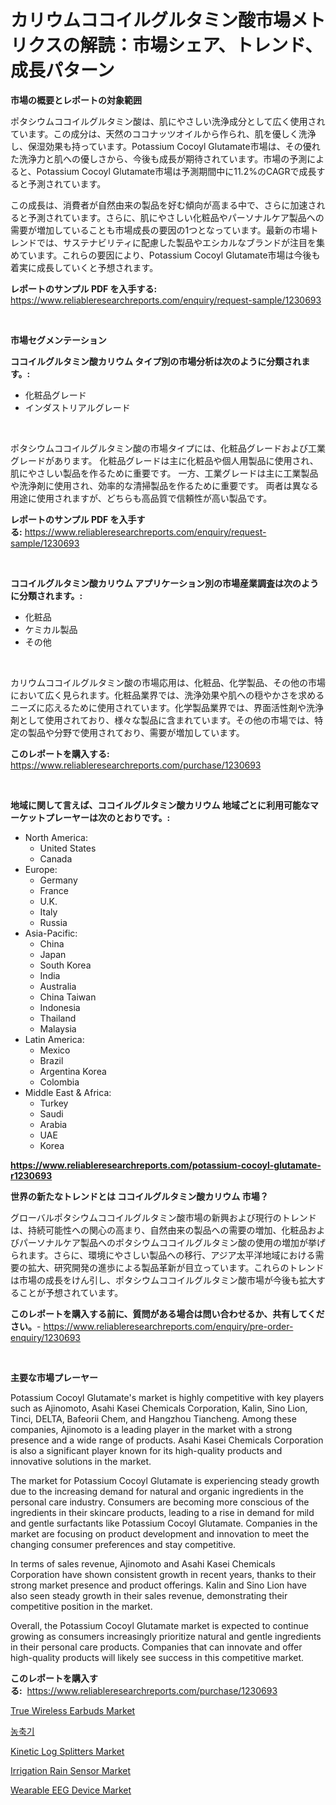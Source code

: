 <p><h1>カリウムココイルグルタミン酸市場メトリクスの解読：市場シェア、トレンド、成長パターン</h1></p><p><strong>市場の概要とレポートの対象範囲</strong></p>
<p><p>ポタシウムココイルグルタミン酸は、肌にやさしい洗浄成分として広く使用されています。この成分は、天然のココナッツオイルから作られ、肌を優しく洗浄し、保湿効果も持っています。Potassium Cocoyl Glutamate市場は、その優れた洗浄力と肌への優しさから、今後も成長が期待されています。市場の予測によると、Potassium Cocoyl Glutamate市場は予測期間中に11.2%のCAGRで成長すると予測されています。</p><p>この成長は、消費者が自然由来の製品を好む傾向が高まる中で、さらに加速されると予測されています。さらに、肌にやさしい化粧品やパーソナルケア製品への需要が増加していることも市場成長の要因の1つとなっています。最新の市場トレンドでは、サステナビリティに配慮した製品やエシカルなブランドが注目を集めています。これらの要因により、Potassium Cocoyl Glutamate市場は今後も着実に成長していくと予想されます。</p></p>
<p><strong>レポートのサンプル PDF を入手する:</strong> <a href="https://www.reliableresearchreports.com/enquiry/request-sample/1230693">https://www.reliableresearchreports.com/enquiry/request-sample/1230693</a></p>
<p>&nbsp;</p>
<p><strong>市場セグメンテーション</strong></p>
<p><strong>ココイルグルタミン酸カリウム タイプ別の市場分析は次のように分類されます。:</strong></p>
<p><ul><li>化粧品グレード</li><li>インダストリアルグレード</li></ul></p>
<p>&nbsp;</p>
<p><p>ポタシウムココイルグルタミン酸の市場タイプには、化粧品グレードおよび工業グレードがあります。 化粧品グレードは主に化粧品や個人用製品に使用され、肌にやさしい製品を作るために重要です。 一方、工業グレードは主に工業製品や洗浄剤に使用され、効率的な清掃製品を作るために重要です。 両者は異なる用途に使用されますが、どちらも高品質で信頼性が高い製品です。</p></p>
<p><strong>レポートのサンプル PDF を入手する:</strong>&nbsp;<a href="https://www.reliableresearchreports.com/enquiry/request-sample/1230693">https://www.reliableresearchreports.com/enquiry/request-sample/1230693</a></p>
<p>&nbsp;</p>
<p><strong> ココイルグルタミン酸カリウム アプリケーション別の市場産業調査は次のように分類されます。:</strong></p>
<p><ul><li>化粧品</li><li>ケミカル製品</li><li>その他</li></ul></p>
<p>&nbsp;</p>
<p><p>カリウムココイルグルタミン酸の市場応用は、化粧品、化学製品、その他の市場において広く見られます。化粧品業界では、洗浄効果や肌への穏やかさを求めるニーズに応えるために使用されています。化学製品業界では、界面活性剤や洗浄剤として使用されており、様々な製品に含まれています。その他の市場では、特定の製品や分野で使用されており、需要が増加しています。</p></p>
<p><strong>このレポートを購入する:</strong>&nbsp; <a href="https://www.reliableresearchreports.com/purchase/1230693">https://www.reliableresearchreports.com/purchase/1230693</a></p>
<p>&nbsp;</p>
<p><strong>地域に関して言えば、ココイルグルタミン酸カリウム 地域ごとに利用可能なマーケットプレーヤーは次のとおりです。:</strong></p>
<p><ul>
    <li>
        North America:
        <ul>
            <li>United States</li>
            <li>Canada</li>
        </ul>
    </li>
    <li>
        Europe:
        <ul>
            <li>Germany</li>
            <li>France</li>
            <li>U.K.</li>
            <li>Italy</li>
            <li>Russia</li>
        </ul>
    </li>
    <li>
        Asia-Pacific:
        <ul>
            <li>China</li>
            <li>Japan</li>
            <li>South Korea</li>
            <li>India</li>
            <li>Australia</li>
            <li>China Taiwan</li>
            <li>Indonesia</li>
            <li>Thailand</li>
            <li>Malaysia</li>
        </ul>
    </li>
    <li>
        Latin America:
        <ul>
            <li>Mexico</li>
            <li>Brazil</li>
            <li>Argentina Korea</li>
            <li>Colombia</li>
        </ul>
    </li>
    <li>
        Middle East & Africa:
        <ul>
            <li>Turkey</li>
            <li>Saudi</li>
            <li>Arabia</li>
            <li>UAE</li>
            <li>Korea</li>
        </ul>
    </li>
    </ul></p>
<p><strong><a href="https://www.reliableresearchreports.com/potassium-cocoyl-glutamate-r1230693">https://www.reliableresearchreports.com/potassium-cocoyl-glutamate-r1230693</a></strong>&nbsp;</p>
<p><strong>世界の新たなトレンドとは ココイルグルタミン酸カリウム 市場？</strong></p>
<p><p>グローバルポタシウムココイルグルタミン酸市場の新興および現行のトレンドは、持続可能性への関心の高まり、自然由来の製品への需要の増加、化粧品およびパーソナルケア製品へのポタシウムココイルグルタミン酸の使用の増加が挙げられます。さらに、環境にやさしい製品への移行、アジア太平洋地域における需要の拡大、研究開発の進歩による製品革新が目立っています。これらのトレンドは市場の成長をけん引し、ポタシウムココイルグルタミン酸市場が今後も拡大することが予想されています。</p></p>
<p><strong>このレポートを購入する前に、質問がある場合は問い合わせるか、共有してください。</strong>- <a href="https://www.reliableresearchreports.com/enquiry/pre-order-enquiry/1230693">https://www.reliableresearchreports.com/enquiry/pre-order-enquiry/1230693</a></p>
<p>&nbsp;</p>
<p><strong>主要な市場プレーヤー</strong></p>
<p><p>Potassium Cocoyl Glutamate's market is highly competitive with key players such as Ajinomoto, Asahi Kasei Chemicals Corporation, Kalin, Sino Lion, Tinci, DELTA, Bafeorii Chem, and Hangzhou Tiancheng. Among these companies, Ajinomoto is a leading player in the market with a strong presence and a wide range of products. Asahi Kasei Chemicals Corporation is also a significant player known for its high-quality products and innovative solutions in the market.</p><p>The market for Potassium Cocoyl Glutamate is experiencing steady growth due to the increasing demand for natural and organic ingredients in the personal care industry. Consumers are becoming more conscious of the ingredients in their skincare products, leading to a rise in demand for mild and gentle surfactants like Potassium Cocoyl Glutamate. Companies in the market are focusing on product development and innovation to meet the changing consumer preferences and stay competitive.</p><p>In terms of sales revenue, Ajinomoto and Asahi Kasei Chemicals Corporation have shown consistent growth in recent years, thanks to their strong market presence and product offerings. Kalin and Sino Lion have also seen steady growth in their sales revenue, demonstrating their competitive position in the market.</p><p>Overall, the Potassium Cocoyl Glutamate market is expected to continue growing as consumers increasingly prioritize natural and gentle ingredients in their personal care products. Companies that can innovate and offer high-quality products will likely see success in this competitive market.</p></p>
<p><strong>このレポートを購入する:</strong>&nbsp;&nbsp;<a href="https://www.reliableresearchreports.com/purchase/1230693">https://www.reliableresearchreports.com/purchase/1230693</a></p>
<p><p><a href="https://www.linkedin.com/pulse/true-wireless-earbuds-market-key-successful-business-strategy-aegve?trackingId=DcFo7joRcHZfjWGEw4Knvw%3D%3D">True Wireless Earbuds Market</a></p><p><a href="https://github.com/GabrielBlanda5656/Market-Research-Report-List-1/blob/main/698743028812.md">농축기</a></p><p><a href="https://github.com/joannagoyvaerts/Market-Research-Report-List-2/blob/main/kinetic-log-splitters-market.md">Kinetic Log Splitters Market</a></p><p><a href="https://github.com/lubmix/Market-Research-Report-List-2/blob/main/irrigation-rain-sensor-market.md">Irrigation Rain Sensor Market</a></p><p><a href="https://www.linkedin.com/pulse/wearable-eeg-device-market-research-report-its-history-forecast-fk1pe?trackingId=yZ%2FYlsaxUNQfGCM6JXWWpA%3D%3D">Wearable EEG Device Market</a></p></p>